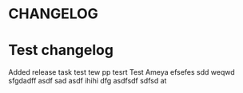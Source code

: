 # CHANGELOG

# Test changelog

Added release task
test
tew
pp tesrt
Test Ameya
efsefes
sdd
weqwd
sfgdadff
asdf
sad
asdf
ihihi
dfg
asdfsdf sdfsd
at
